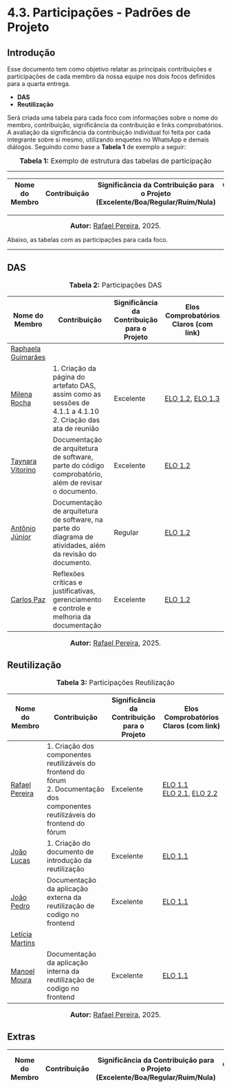 # 4.3. Participações - Padrões de Projeto


## Introdução

Esse documento tem como objetivo relatar as principais contribuições e participações de cada membro da nossa equipe nos dois focos definidos para a quarta entrega.

- **DAS**
- **Reutilização**


Será criada uma tabela para cada foco com informações sobre o nome do membro, contribuição, significância da contribuição e links comprobatórios. A avaliação da significância da contribuição individual foi feita por cada integrante sobre si mesmo, utilizando enquetes no WhatsApp e demais diálogos. Seguindo como base a **Tabela 1** de exemplo a seguir:

<font size="3"><p style="text-align: center"><b>Tabela 1:</b> Exemplo de estrutura das tabelas de participação</p></font>

---
|Nome do Membro | Contribuição | Significância da Contribuição para o Projeto (Excelente/Boa/Regular/Ruim/Nula) | Comprobatórios Claros (com link) |
|--|--|--|--|

---
<font size="3"><p style="text-align: center"><b>Autor:</b> [Rafael Pereira](https://github.com/rafgpereira), 2025.</p></font>

Abaixo, as tabelas com as participações para cada foco.

---


## DAS

<font size="3"><p style="text-align: center"><b>Tabela 2:</b> Participações DAS</p></font>

| Nome do Membro | Contribuição | Significância </br> da Contribuição </br> para o Projeto | Elos Comprobatórios Claros (com link) |
|--|--|--|--|
|  [Raphaela Guimarães](github.com/raphaiela)         | | | |
|  [Milena Rocha](https://github.com/milenafrocha)    |  1. Criação da página do artefato DAS, assim como as sessões de 4.1.1 a 4.1.10 </br> 2. Criação das ata de reunião | Excelente | [ELO 1.2](https://unbarqdsw2025-1-turma02.github.io/2025.1-T02-_G7_PlanetarioVirtual_Entrega_04/#/./ArquiteturaReutilizacao/das/4.1.DAS), [ELO 1.3](https://unbarqdsw2025-1-turma02.github.io/2025.1-T02-_G7_PlanetarioVirtual_Entrega_04/#/./Extras/ata1) |
|  [Taynara Vitorino](https://github.com/taybalau)    | Documentação de arquitetura de software, parte do código comprobatório, além de revisar o documento. | Excelente | [ELO 1.2](https://unbarqdsw2025-1-turma02.github.io/2025.1-T02-_G7_PlanetarioVirtual_Entrega_04/#/./ArquiteturaReutilizacao/das/4.1.DAS)|
|  [Antônio Júnior](https://github.com/antonioleaojr) | Documentação de arquitetura de software, na parte do diagrama de atividades, além da revisão do documento. | Regular | [ELO 1.2](https://unbarqdsw2025-1-turma02.github.io/2025.1-T02-_G7_PlanetarioVirtual_Entrega_04/#/./ArquiteturaReutilizacao/das/4.1.DAS)|
|  [Carlos Paz](https://github.com/dudupaz)           | Reflexões críticas e justificativas, gerenciamento e controle e melhoria da documentação | Excelente | [ELO 1.2](https://unbarqdsw2025-1-turma02.github.io/2025.1-T02-_G7_PlanetarioVirtual_Entrega_04/#/./ArquiteturaReutilizacao/das/4.1.DAS) |



<font size="3"><p style="text-align: center"><b>Autor:</b> [Rafael Pereira](https://github.com/rafgpereira), 2025.</p></font>

## Reutilização

<font size="3"><p style="text-align: center"><b>Tabela 3:</b> Participações Reutilização</p></font>

| Nome do Membro | Contribuição | Significância </br> da Contribuição </br> para o Projeto | Elos Comprobatórios Claros (com link) |
|--|--|--|--|
| [Rafael Pereira](https://github.com/rafgpereira)       | 1. Criação dos componentes reutilizáveis do frontend do fórum </br> 2. Documentação dos componentes reutilizáveis do frontend do fórum | Excelente | [ELO 1.1](https://github.com/UnBArqDsw2025-1-Turma02/2025.1-T02-_G7_PlanetarioVirtual_Entrega_03/commits/main/projeto/grupo1/frontend) </br> [ELO 2.1](https://unbarqdsw2025-1-turma02.github.io/2025.1-T02-_G7_PlanetarioVirtual_Entrega_04/#/./ArquiteturaReutilizacao/reutilizacao/aplicacaoInterna), [ELO 2.2](https://github.com/UnBArqDsw2025-1-Turma02/2025.1-T02-_G7_PlanetarioVirtual_Entrega_04/commit/fa9b616ead483c59a1213181924a0d98b13136ec) |
| [João Lucas](https://github.com/jlucasiqueira)         | 1. Criação do documento de introdução da reutilização | Excelente | [ELO 1.1](https://unbarqdsw2025-1-turma02.github.io/2025.1-T02-_G7_PlanetarioVirtual_Entrega_04/#/./ArquiteturaReutilizacao/reutilizacao/introducao) |
| [João Pedro](https://github.com/JoaoPedrooSS)          |  Documentação da aplicação externa da reutilização de codigo no frontend |  Excelente | [ELO 1.1](https://github.com/UnBArqDsw2025-1-Turma02/2025.1-T02-_G7_PlanetarioVirtual_Entrega_04/blob/main/docs/ArquiteturaReutilizacao/reutilizacao/aplicacaoExterna.md) |
| [Letícia Martins](https://github.com/leticiatmartins)  | | | |
| [Manoel Moura](https://github.com/manoelmoura)         | Documentação da aplicação interna da reutilização de codigo no frontend |  Excelente | [ELO 1.1](https://github.com/UnBArqDsw2025-1-Turma02/2025.1-T02-_G7_PlanetarioVirtual_Entrega_04/blob/main/docs/ArquiteturaReutilizacao/reutilizacao/aplicacaoInterna.md) |

<font size="3"><p style="text-align: center"><b>Autor:</b> [Rafael Pereira](https://github.com/rafgpereira), 2025.</p></font>


## Extras

| Nome do Membro | Contribuição | Significância da Contribuição para o Projeto (Excelente/Boa/Regular/Ruim/Nula) | Elos Comprobatórios Claros (com link) |
|----------------|--------------|--------------------------------------------------------------------------------|---------------------------------------|
